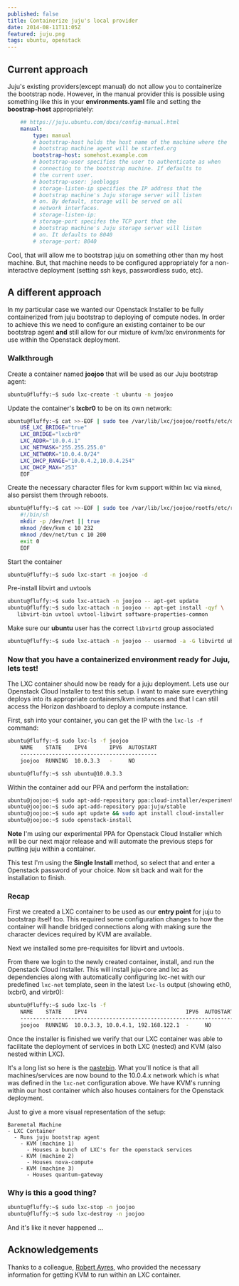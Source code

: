 ```yaml
---
published: false
title: Containerize juju's local provider
date: 2014-08-11T11:05Z
featured: juju.png
tags: ubuntu, openstack
---
```

## Current approach

Juju's existing providers(except manual) do not allow you to containerize the bootstrap node. However, in the manual provider this is possible using something like this in your **environments.yaml** file and setting the **boostrap-host** appropriately:

```yaml
    ## https://juju.ubuntu.com/docs/config-manual.html
    manual:
        type: manual
        # bootstrap-host holds the host name of the machine where the
        # bootstrap machine agent will be started.org
        bootstrap-host: somehost.example.com
        # bootstrap-user specifies the user to authenticate as when
        # connecting to the bootstrap machine. If defaults to
        # the current user.
        # bootstrap-user: joebloggs
        # storage-listen-ip specifies the IP address that the
        # bootstrap machine's Juju storage server will listen
        # on. By default, storage will be served on all
        # network interfaces.
        # storage-listen-ip:
        # storage-port specifes the TCP port that the
        # bootstrap machine's Juju storage server will listen
        # on. It defaults to 8040
        # storage-port: 8040
```

Cool, that will allow me to bootstrap juju on something other than my host machine. But, that machine needs to be configured appropriately for a non-interactive deployment (setting ssh keys, passwordless sudo, etc).

## A different approach

In my particular case we wanted our Openstack Installer to be fully containerized from juju bootstrap to deploying of compute nodes. In order to achieve this we need to configure an existing container to be our bootstrap agent **and** still allow for our mixture of kvm/lxc environments for use within the Openstack deployment.

### Walkthrough

Create a container named **joojoo** that will be used as our Juju bootstrap agent:

```bash
ubuntu@fluffy:~$ sudo lxc-create -t ubuntu -n joojoo
```

Update the container's **lxcbr0** to be on its own network:

```bash
ubuntu@fluffy:~$ cat >>-EOF | sudo tee /var/lib/lxc/joojoo/rootfs/etc/default/lxc-net
    USE_LXC_BRIDGE="true"
    LXC_BRIDGE="lxcbr0"
    LXC_ADDR="10.0.4.1"
    LXC_NETMASK="255.255.255.0"
    LXC_NETWORK="10.0.4.0/24"
    LXC_DHCP_RANGE="10.0.4.2,10.0.4.254"
    LXC_DHCP_MAX="253"
    EOF
```

Create the necessary character files for kvm support within lxc via `mknod`, also persist them through reboots.

```bash
ubuntu@fluffy:~$ cat >>-EOF | sudo tee /var/lib/lxc/joojoo/rootfs/etc/rc.local
    #!/bin/sh
    mkdir -p /dev/net || true
    mknod /dev/kvm c 10 232
    mknod /dev/net/tun c 10 200
    exit 0
    EOF
```

Start the container

```bash
ubuntu@fluffy:~$ sudo lxc-start -n joojoo -d
```

Pre-install libvirt and uvtools

```bash
ubuntu@fluffy:~$ sudo lxc-attach -n joojoo -- apt-get update
ubuntu@fluffy:~$ sudo lxc-attach -n joojoo -- apt-get install -qyf \
   libvirt-bin uvtool uvtool-libvirt software-properties-common
```
Make sure our **ubuntu** user has the correct `libvirtd` group associated

```bash
ubuntu@fluffy:~$ sudo lxc-attach -n joojoo -- usermod -a -G libvirtd ubuntu
```

### Now that you have a containerized environment ready for Juju, lets test!

The LXC container should now be ready for a juju deployment. Lets use our Openstack Cloud Installer to test this setup. I want to make sure everything deploys into its appropriate containers/kvm instances and that I can still access the Horizon dashboard to deploy a compute instance.

First, ssh into your container, you can get the IP with the `lxc-ls -f` command:

```bash
ubuntu@fluffy:~$ sudo lxc-ls -f joojoo
    NAME    STATE    IPV4       IPV6  AUTOSTART
    -------------------------------------------
    joojoo  RUNNING  10.0.3.3   -     NO

ubuntu@fluffy:~$ ssh ubuntu@10.0.3.3
```

Within the container add our PPA and perform the installation:

```bash
ubuntu@joojoo:~$ sudo apt-add-repository ppa:cloud-installer/experimental
ubuntu@joojoo:~$ sudo apt-add-repository ppa:juju/stable
ubuntu@joojoo:~$ sudo apt update && sudo apt install cloud-installer
ubuntu@joojoo:~$ sudo openstack-install
```

**Note** I'm using our experimental PPA for Openstack Cloud Installer which will be our next major release and will automate the previous steps for putting juju within a container.

This test I'm using the **Single Install** method, so select that and enter a Openstack password of your choice. Now sit back and wait for the installation to finish.

### Recap

First we created a LXC container to be used as our **entry point** for juju to bootstrap itself too. This required some configuration changes to how the container will handle bridged connections along with making sure the character devices required by KVM are available.

Next we installed some pre-requisites for libvirt and uvtools.

From there we login to the newly created container, install, and run the Openstack Cloud Installer. This will install juju-core and lxc as dependencies along with automatically configuring lxc-net with our predefined `lxc-net` template, seen in the latest `lxc-ls` output (showing eth0, lxcbr0, and virbr0):

```bash
ubuntu@fluffy:~$ sudo lxc-ls -f
    NAME    STATE    IPV4                               IPV6  AUTOSTART  
    -------------------------------------------------------------------
    joojoo  RUNNING  10.0.3.3, 10.0.4.1, 192.168.122.1  -     NO
```

Once the installer is finished we verify that our LXC container was able to facilitate the deployment of services in both LXC (nested) and KVM (also nested within LXC).

It's a long list so here is the [pastebin](http://paste.ubuntu.com/8021230/). What you'll notice is that all machines/services are now bound to the 10.0.4.x network which is what was defined in the `lxc-net` configuration above. We have KVM's running within our host container which also houses containers for the Openstack deployment.

Just to give a more visual representation of the setup:

```
Baremetal Machine
- LXC Container
  - Runs juju bootstrap agent
    - KVM (machine 1)
      - Houses a bunch of LXC's for the openstack services
    - KVM (machine 2)
      - Houses nova-compute
    - KVM (machine 3)
      - Houses quantum-gateway
```

### Why is this a good thing?

```bash
ubuntu@fluffy:~$ sudo lxc-stop -n joojoo
ubuntu@fluffy:~$ sudo lxc-destroy -n joojoo
```

And it's like it never happened ...

## Acknowledgements

Thanks to a colleague, [Robert Ayres](http://voices.canonical.com/robert.ayres/), who provided the necessary information for getting KVM to run within an LXC container.
